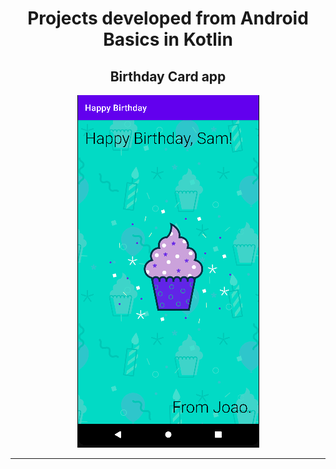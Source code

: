 <h1 style="text-align: center;">
Projects developed from Android Basics in Kotlin
</h1>

<h2 style="text-align: center;">
    Birthday Card app
</h2>

<p align="center">
    <img src="assets/HappyBirthdayApp.png">
</p>

<hr>